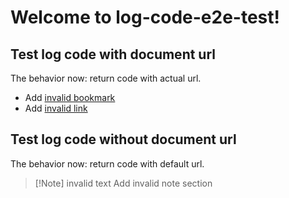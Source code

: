 # Welcome to log-code-e2e-test!

## Test log code with document url

The behavior now: return code with actual url.

- Add [invalid bookmark](non-existent-bookmark-file.md#non-existent-id)
- Add [invalid link](.\non-existent-link-file.md)

## Test log code without document url

The behavior now: return code with default url.

> [!Note]  invalid text
>  Add invalid note section

